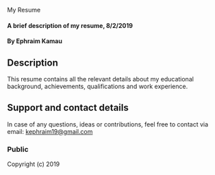 My Resume
#### A brief description of my resume, 8/2/2019
#### By **Ephraim Kamau**

## Description
This resume contains all the relevant details about my educational background, achievements, qualifications and work experience.

## Support and contact details
In case of any questions, ideas or contributions, feel free to contact via email: kephraim19@gmail.com

### Public
Copyright (c) 2019
